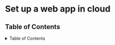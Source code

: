 
# Set up a web app in cloud

## Table of Contents
<details>
  <summary>Table of Contents </summary>
  <ul>
    <li>
      <a href="#about-the-project">About The Project</a>
    </li>
    <li>
      <a href="#documentation">Documentation</a>
    </li>
    <li>
      <a href="#thanks">Thanks</a>
    </li>
  </ul>
       
## About The Project
Just kickstarted a Java web app hosted on AWS 🚀

Here’s what I did:
✅ Launched an EC2 instance.
✅ Used VSCode to set up a remote SSH connection to my EC2 instance.
✅ Used Apache Maven and Java to generate a basic web app structure.

🌟 The highlight for me was integrating VSCode and EC2 to set up an IDE for a virtual machine!

📸 Check out my documentation below to learn how you can do this too.

<p align="right">(<a href="#top">back to top</a>)</p>



 ## The Documentation

 To access the documentation, please visit my [LinkedIn page](https://www.linkedin.com/posts/ijeoma-igboagu_set-up-a-web-app-in-the-cloud-activity-7274709933558747137-X7rU?utm_source=share&utm_medium=member_desktop).

 <p align="right">(<a href="#top">back to top</a>)</p>
 

 ##   Thanks
 🙏 Huge thanks to @NextWork for their guides and support throughout this project. 

 <p align="right">(<a href="#top">back to top</a>)</p>
 
#AWS #CloudComputing #DevOps #WebDevelopment #Java #Maven #VSCode #TechCommunity